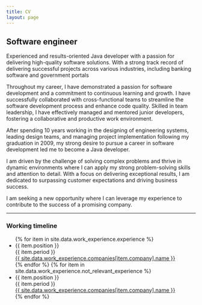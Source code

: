 ```yaml
---
title: CV
layout: page
---
```


## Software engineer

Experienced and results-oriented Java developer with a passion for delivering high-quality software solutions. 
With a strong track record of delivering successful projects across various industries, including banking software and government portals

Throughout my career, I have demonstrated a passion for software development and a commitment to continuous learning 
and growth. I have successfully collaborated with cross-functional teams to streamline the software development process 
and enhance code quality. Skilled in team leadership, I have effectively managed and mentored junior developers, 
fostering a collaborative and productive work environment.

After spending 10 years working in the designing of engineering systems, leading design teams, and managing project 
implementation following my graduation in 2009, my strong desire to pursue a career in software development led me 
to become a Java developer.

I am driven by the challenge of solving complex problems and thrive in dynamic environments where I can apply my 
strong problem-solving skills and attention to detail. With a focus on delivering exceptional results, I am dedicated 
to surpassing customer expectations and driving business success.

I am seeking a new opportunity where I can leverage my experience to contribute to the success of a promising company.

---

<h3>
Working timeline
</h3>

<div class="timeline-container">
    <ul class="timeline-list">
        {% for item in site.data.work_experience.experience %}
        <li class="timeline-item">
            <div class="timeline-item-content">
                <div class="timeline-position has-text-white">{{ item.position }}</div>
                <div class="timeline-period has-text-white">{{ item.period }}</div>
                <a class="timeline-company-url has-text-white" href="{{ site.data.work_experience.companies[item.company].url }}" target="_blank" rel="noopener noreferrer">
                    {{ site.data.work_experience.companies[item.company].name }}
                </a>
                <span class="circle"></span>
            </div>
        </li>
        {% endfor %}
        {% for item in site.data.work_experience.not_relevant_experience %}
        <li class="timeline-item">
            <div class="timeline-item-content">
                <div class="timeline-position has-text-white">{{ item.position }}</div>
                <div class="timeline-period has-text-white">{{ item.period }}</div>
                <a class="timeline-company-url has-text-white" href="{{ site.data.work_experience.companies[item.company].url }}" target="_blank" rel="noopener noreferrer">
                    {{ site.data.work_experience.companies[item.company].name }}
                </a>
                <span class="circle"></span>
            </div>
        </li>
        {% endfor %}
    </ul>
</div>